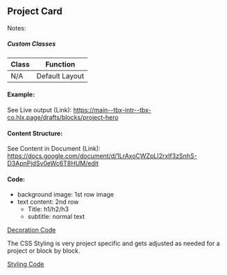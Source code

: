 ## Project Card

Notes:

##### Custom Classes 
|  Class | Function   |  
|--------|------------|
| N/A | Default Layout |

#### Example:
See Live output (Link):
https://main--tbx-intr--tbx-co.hlx.page/drafts/blocks/project-hero

#### Content Structure:

See Content in Document (Link):
https://docs.google.com/document/d/1LrAxoCWZpLI2rxIf3zSnhS-D3ApnPjdSv0eWc6T8HUM/edit

#### Code:
- background image: 1st row image
- text content: 2nd row
    - Title: h1/h2/h3
    - subtitle: normal text

[Decoration Code](project-hero.js)

The CSS Styling is very project specific and gets adjusted as needed for a project or block by block.

[Styling Code](project-hero.css)